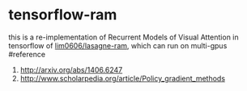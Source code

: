 # tensorflow-ram
this is a re-implementation of Recurrent Models of Visual Attention in tensorflow of [lim0606/lasagne-ram](https://github.com/lim0606/lasagne-ram/), which can run on multi-gpus
#reference
1. http://arxiv.org/abs/1406.6247
2. http://www.scholarpedia.org/article/Policy_gradient_methods

